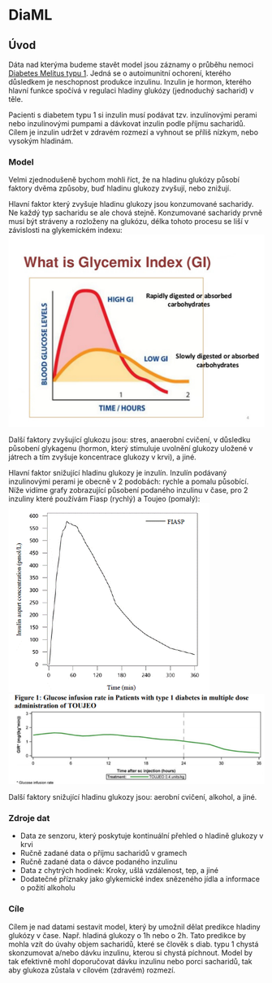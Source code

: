 # DiaML

## Úvod

Dáta nad kterýma budeme stavět model jsou záznamy o průběhu nemoci [Diabetes 
Melitus typu 1](https://en.wikipedia.org/wiki/Type_1_diabetes). Jedná se 
o autoimunitní ochorení, kterého důsledkem je neschopnost produkce inzulinu.
Inzulin je hormon, kterého hlavní funkce spočívá v regulaci hladiny glukózy (jednoduchý sacharid) v těle. 

Pacienti s diabetem typu 1 si inzulin musí podávat tzv. inzulínovými perami nebo 
inzulinovými pumpami a dávkovat inzulin podle příjmu sacharidů. Cílem je inzulin
udržet v zdravém rozmezí a vyhnout se příliš nízkym, nebo vysokým hladinám.

### Model
Velmi zjednodušeně bychom mohli říct, že na hladinu glukózy působí faktory
dvěma způsoby, buď hladinu glukozy zvyšují, nebo znižují.

Hlavní faktor který zvyšuje hladinu glukozy jsou konzumované sacharidy. Ne každý
typ sacharidu se ale chová stejně. Konzumované sacharidy prvně musí být stráveny a
rozloženy na glukózu, délka tohoto procesu se liší v závislosti na glykemickém indexu:
![img.png](images/img_GI.png)

Další faktory zvyšující glukozu jsou: stres, anaerobní cvičení, v důsledku působení
glykagenu (hormon, který stimuluje uvolnění glukozy uložené v játrech a tím zvyšuje
koncentrace glukozy v krvi), a jiné.

Hlavní faktor snižující hladinu glukozy je inzulín. Inzulín podávaný inzulinovými
perami je obecně v 2 podobách: rychle a pomalu působící. Níže vidíme grafy zobrazující
působení podaného inzulinu v čase, pro 2 inzuliny které používám Fiasp (rychlý) a
Toujeo (pomalý):
![img.png](images/fiasp.png)
![img.png](images/toujeo.png)

Další faktory snižující hladinu glukozy jsou: aerobní cvičení, alkohol, a jiné.

### Zdroje dat
- Data ze senzoru, který poskytuje kontinuální přehled o hladině glukozy v krvi
- Ručně zadané data o příjmu sacharidů v gramech
- Ručně zadané data o dávce podaného inzulinu
- Data z chytrých hodinek: Kroky, ušlá vzdálenost, tep, a jiné
- Dodatečné příznaky jako glykemické index snězeného jídla a informace o 
požití alkoholu

### Cíle
Cílem je nad datami sestavit model, který by umožnil dělat predikce hladiny glukózy
v čase. Např. hladiná glukozy o 1h nebo o 2h. Tato predikce by mohla vzít do úvahy objem
sacharidů, které se člověk s diab. typu 1 chystá skonzumovat a/nebo dávku inzulinu, kterou
si chystá píchnout. Model by tak efektivně mohl doporučovat dávku inzulinu nebo
porci sacharidů, tak aby glukoza zůstala v cílovém (zdravém) rozmezí.
